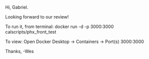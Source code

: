Hi, Gabriel.

Looking forward to our review!

To run it, from terminal:
docker run -d -p 3000:3000 calscripts/phx_front_test

To view:
Open Docker Desktop -> Containers -> Port(s) 3000:3000

Thanks,
-Wes

